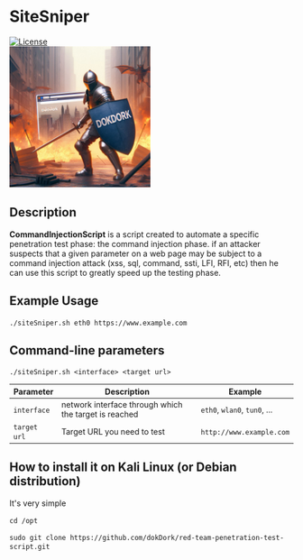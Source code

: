 # SiteSniper
[![License](https://img.shields.io/badge/license-MIT-_red.svg)](https://opensource.org/licenses/MIT)  
<img src="https://github.com/dokDork/CommandInjectionShield/raw/main/images/CommandInjectionGuard.jpeg" width="250" height="250">  
  
## Description
**CommandInjectionScript** is a script created to automate a specific penetration test phase: the command injection phase. if an attacker suspects that a given parameter on a web page may be subject to a command injection attack (xss, sql, command, ssti, LFI, RFI, etc) then he can use this script to greatly speed up the testing phase. 

  
## Example Usage
 ```
./siteSniper.sh eth0 https://www.example.com
 ``` 


  
## Command-line parameters
```
./siteSniper.sh <interface> <target url>
```

| Parameter | Description                          | Example       |
|-----------|--------------------------------------|---------------|
| `interface`      | network interface through which the target is reached | `eth0`, `wlan0`, `tun0`, ... |
| `target url`      | Target URL you need to test          | `http://www.example.com`          |

  
## How to install it on Kali Linux (or Debian distribution)
It's very simple  
```
cd /opt
```
```  
sudo git clone https://github.com/dokDork/red-team-penetration-test-script.git
```
